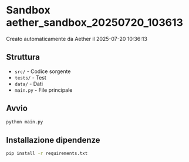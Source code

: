 # Sandbox aether_sandbox_20250720_103613

Creato automaticamente da Aether il 2025-07-20 10:36:13

## Struttura
- `src/` - Codice sorgente
- `tests/` - Test
- `data/` - Dati
- `main.py` - File principale

## Avvio
```bash
python main.py
```

## Installazione dipendenze
```bash
pip install -r requirements.txt
```
